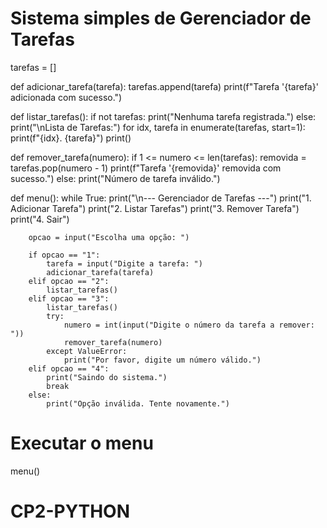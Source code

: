 # Sistema simples de Gerenciador de Tarefas

tarefas = []

def adicionar_tarefa(tarefa):
    tarefas.append(tarefa)
    print(f"Tarefa '{tarefa}' adicionada com sucesso.")

def listar_tarefas():
    if not tarefas:
        print("Nenhuma tarefa registrada.")
    else:
        print("\nLista de Tarefas:")
        for idx, tarefa in enumerate(tarefas, start=1):
            print(f"{idx}. {tarefa}")
        print()

def remover_tarefa(numero):
    if 1 <= numero <= len(tarefas):
        removida = tarefas.pop(numero - 1)
        print(f"Tarefa '{removida}' removida com sucesso.")
    else:
        print("Número de tarefa inválido.")

def menu():
    while True:
        print("\n--- Gerenciador de Tarefas ---")
        print("1. Adicionar Tarefa")
        print("2. Listar Tarefas")
        print("3. Remover Tarefa")
        print("4. Sair")

        opcao = input("Escolha uma opção: ")

        if opcao == "1":
            tarefa = input("Digite a tarefa: ")
            adicionar_tarefa(tarefa)
        elif opcao == "2":
            listar_tarefas()
        elif opcao == "3":
            listar_tarefas()
            try:
                numero = int(input("Digite o número da tarefa a remover: "))
                remover_tarefa(numero)
            except ValueError:
                print("Por favor, digite um número válido.")
        elif opcao == "4":
            print("Saindo do sistema.")
            break
        else:
            print("Opção inválida. Tente novamente.")

# Executar o menu
menu()
# CP2-PYTHON
